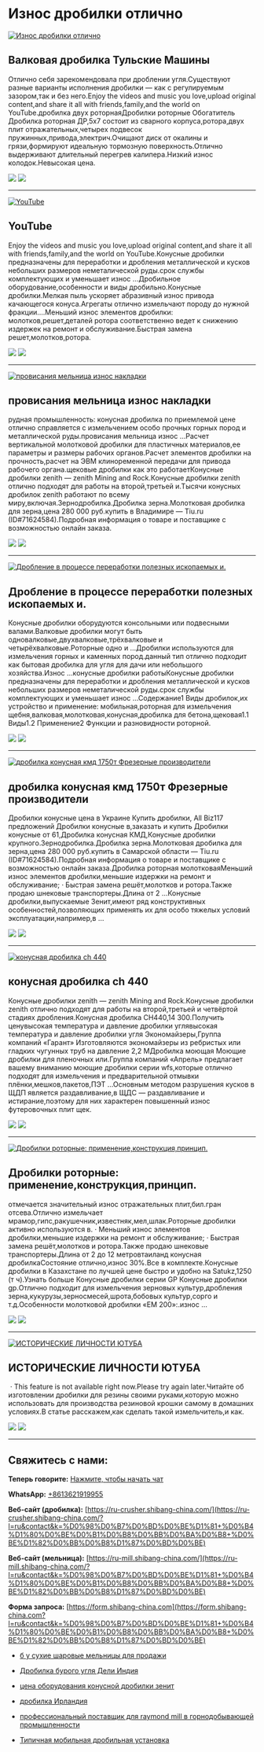 # Износ дробилки отлично

<a href="https://swt.shibang-china.com/?l=ru&img&k=%D0%98%D0%B7%D0%BD%D0%BE%D1%81+%D0%B4%D1%80%D0%BE%D0%B1%D0%B8%D0%BB%D0%BA%D0%B8+%D0%BE%D1%82%D0%BB%D0%B8%D1%87%D0%BD%D0%BE" target="_blank">![Износ дробилки отлично](http://static.shibang-china.com/all-800x300/361.jpg)</a>

## Валковая дробилка Тульские Машины
Отлично себя зарекомендовала при дроблении угля.Существуют разные варианты исполнения дробилки — как с регулируемым зазором,так и без него.Enjoy the videos and music you love,upload original content,and share it all with friends,family,and the world on YouTube.дробилка двух роторнаяДробилки роторные Обогатитель Дробилка роторная ДР,5х7 состоит из сварного корпуса,ротора,двух плит отражательных,четырех подвесок пружинных,привода,электрич.Очищают диск от окалины и грязи,формируют идеальную тормозную поверхность.Отлично выдерживают длительный перегрев калипера.Низкий износ колодок.Невысокая цена.


<a href="https://whatsapp.shibangsoft.com/WhatsApp.php" target="_blank" title="WhatsApp">![](http://static.shibang-china.com/icon/whatsapp.png)</a> <a href="https://swt.shibang-china.com/?l=ru&icon&k=%D0%98%D0%B7%D0%BD%D0%BE%D1%81+%D0%B4%D1%80%D0%BE%D0%B1%D0%B8%D0%BB%D0%BA%D0%B8+%D0%BE%D1%82%D0%BB%D0%B8%D1%87%D0%BD%D0%BE" target="_blank">![](http://static.shibang-china.com/icon/chat-ru.png)</a>

---

<a href="https://swt.shibang-china.com/?l=ru&img&k=%D0%98%D0%B7%D0%BD%D0%BE%D1%81+%D0%B4%D1%80%D0%BE%D0%B1%D0%B8%D0%BB%D0%BA%D0%B8+%D0%BE%D1%82%D0%BB%D0%B8%D1%87%D0%BD%D0%BE" target="_blank">![YouTube](http://static.shibang-china.com/all-800x300/1443.jpg)</a>

## YouTube
Enjoy the videos and music you love,upload original content,and share it all with friends,family,and the world on YouTube.Конусные дробилки предназначены для переработки и дробления металлической и кусков небольших размеров неметалической руды.срок службы комплектующих и уменьшает износ …Дробильное оборудование,особенности и виды дробильно.Конусные дробилки.Мелкая пыль ускоряет абразивный износ привода качающегося конуса.Агрегаты отлично измельчают породу до нужной фракции.…Меньший износ элементов дробилки: молотков,решет,деталей ротора соответственно ведет к снижению издержек на ремонт и обслуживание.Быстрая замена решет,молотков,ротора.


<a href="https://whatsapp.shibangsoft.com/WhatsApp.php" target="_blank" title="WhatsApp">![](http://static.shibang-china.com/icon/whatsapp.png)</a> <a href="https://swt.shibang-china.com/?l=ru&icon&k=%D0%98%D0%B7%D0%BD%D0%BE%D1%81+%D0%B4%D1%80%D0%BE%D0%B1%D0%B8%D0%BB%D0%BA%D0%B8+%D0%BE%D1%82%D0%BB%D0%B8%D1%87%D0%BD%D0%BE" target="_blank">![](http://static.shibang-china.com/icon/chat-ru.png)</a>

---

<a href="https://swt.shibang-china.com/?l=ru&img&k=%D0%98%D0%B7%D0%BD%D0%BE%D1%81+%D0%B4%D1%80%D0%BE%D0%B1%D0%B8%D0%BB%D0%BA%D0%B8+%D0%BE%D1%82%D0%BB%D0%B8%D1%87%D0%BD%D0%BE" target="_blank">![провисания мельница износ накладки](http://static.shibang-china.com/all-800x300/287.jpg)</a>

## провисания мельница износ накладки
рудная промышленность: конусная дробилка по приемлемой цене отлично справляется с измельчением особо прочных горных пород и металлической руды.провисания мельница износ …Расчет вертикальной молотковой дробилки для пластичных материалов,ее параметры и размеры рабочих органов.Расчет элементов дробилки на прочность,расчет на ЭВМ клиноременной передачи для привода рабочего органа.щековые дробилки как это работаетКонусные дробилки zenith — zenith Mining and Rock.Конусные дробилки zenith отлично подходят для работы на второй,третьей и.Тысячи конусных дробилок zenith работают по всему миру,включая.Зернодробилка.Дробилка зерна.Молотковая дробилка для зерна,цена 280 000 руб.купить в Владимире — Tiu.ru (ID#71624584).Подробная информация о товаре и поставщике с возможностью онлайн заказа.


<a href="https://whatsapp.shibangsoft.com/WhatsApp.php" target="_blank" title="WhatsApp">![](http://static.shibang-china.com/icon/whatsapp.png)</a> <a href="https://swt.shibang-china.com/?l=ru&icon&k=%D0%98%D0%B7%D0%BD%D0%BE%D1%81+%D0%B4%D1%80%D0%BE%D0%B1%D0%B8%D0%BB%D0%BA%D0%B8+%D0%BE%D1%82%D0%BB%D0%B8%D1%87%D0%BD%D0%BE" target="_blank">![](http://static.shibang-china.com/icon/chat-ru.png)</a>

---

<a href="https://swt.shibang-china.com/?l=ru&img&k=%D0%98%D0%B7%D0%BD%D0%BE%D1%81+%D0%B4%D1%80%D0%BE%D0%B1%D0%B8%D0%BB%D0%BA%D0%B8+%D0%BE%D1%82%D0%BB%D0%B8%D1%87%D0%BD%D0%BE" target="_blank">![Дробление в процессе переработки полезных ископаемых и.](http://static.shibang-china.com/all-800x300/266.jpg)</a>

## Дробление в процессе переработки полезных ископаемых и.
Конусные дробилки оборудуются консольными или подвесными валами.Валковые дробилки могут быть одновалковые,двухвалковые,трёхвалковые и четырёхвалковые.Роторные одно и …Дробилки используются для измельчения горных и каменных пород.данный тип отлично подходит как бытовая дробилка для угля для дачи или небольшого хозяйства.Износ …конусные дробилки работыКонусные дробилки предназначены для переработки и дробления металлической и кусков небольших размеров неметалической руды.срок службы комплектующих и уменьшает износ …Содержание1 Виды дробилок,их устройство и применение: мобильная,роторная для измельчения щебня,валковая,молотковая,конусная,дробилка для бетона,щековая1.1 Виды1.2 Применение2 Функции и разновидности роторной.


<a href="https://whatsapp.shibangsoft.com/WhatsApp.php" target="_blank" title="WhatsApp">![](http://static.shibang-china.com/icon/whatsapp.png)</a> <a href="https://swt.shibang-china.com/?l=ru&icon&k=%D0%98%D0%B7%D0%BD%D0%BE%D1%81+%D0%B4%D1%80%D0%BE%D0%B1%D0%B8%D0%BB%D0%BA%D0%B8+%D0%BE%D1%82%D0%BB%D0%B8%D1%87%D0%BD%D0%BE" target="_blank">![](http://static.shibang-china.com/icon/chat-ru.png)</a>

---

<a href="https://swt.shibang-china.com/?l=ru&img&k=%D0%98%D0%B7%D0%BD%D0%BE%D1%81+%D0%B4%D1%80%D0%BE%D0%B1%D0%B8%D0%BB%D0%BA%D0%B8+%D0%BE%D1%82%D0%BB%D0%B8%D1%87%D0%BD%D0%BE" target="_blank">![дробилка конусная кмд 1750т Фрезерные производители](http://static.shibang-china.com/all-800x300/455.jpg)</a>

## дробилка конусная кмд 1750т Фрезерные производители
Дробилки конусные цена в Украине Купить дробилки, All Biz117 предложений Дробилки конусные в,заказать и купить Дробилки конусные от 61,Дробилка конусная КМД,Конусные дробилки крупного.Зернодробилка.Дробилка зерна.Молотковая дробилка для зерна,цена 280 000 руб.купить в Самарской области — Tiu.ru (ID#71624584).Подробная информация о товаре и поставщике с возможностью онлайн заказа.Дробилка роторная молотковаяМеньший износ элементов дробилки,меньшие издержки на ремонт и обслуживание; &#183; Быстрая замена решёт,молотков и ротора.Также продаю шнековые транспортеры.Длина от 2 …Конусные дробилки,выпускаемые Зенит,имеют ряд конструктивных особенностей,позволяющих применять их для особо тяжелых условий эксплуатации,например,в …


<a href="https://whatsapp.shibangsoft.com/WhatsApp.php" target="_blank" title="WhatsApp">![](http://static.shibang-china.com/icon/whatsapp.png)</a> <a href="https://swt.shibang-china.com/?l=ru&icon&k=%D0%98%D0%B7%D0%BD%D0%BE%D1%81+%D0%B4%D1%80%D0%BE%D0%B1%D0%B8%D0%BB%D0%BA%D0%B8+%D0%BE%D1%82%D0%BB%D0%B8%D1%87%D0%BD%D0%BE" target="_blank">![](http://static.shibang-china.com/icon/chat-ru.png)</a>

---

<a href="https://swt.shibang-china.com/?l=ru&img&k=%D0%98%D0%B7%D0%BD%D0%BE%D1%81+%D0%B4%D1%80%D0%BE%D0%B1%D0%B8%D0%BB%D0%BA%D0%B8+%D0%BE%D1%82%D0%BB%D0%B8%D1%87%D0%BD%D0%BE" target="_blank">![конусная дробилка ch 440](http://static.shibang-china.com/all-800x300/1189.jpg)</a>

## конусная дробилка ch 440
Конусные дробилки zenith — zenith Mining and Rock.Конусные дробилки zenith отлично подходят для работы на второй,третьей и четвёртой стадиях дробления.Конусная дробилка CH440,14 300.Получить ценувысокая температура и давление дробилки углявысокая температура и давление дробилки угля Экономайзеры,Группа компаний &#171;Гарант&#187; Изготовляются экономайзеры из ребристых или гладких чугунных труб на давление 2,2 МДробилка моющая Моющие дробилки для пленочных или.Группа компаний &#171;Апрель&#187; предлагает вашему вниманию моющие дробилки серии wfs,которые отлично подходят для измельчения и предварительной отмывки плёнки,мешков,пакетов,ПЭТ …Основным методом разрушения кусков в ЩДП является раздавливание,в ЩДС — раздавливание и истирание,поэтому для них характерен повышенный износ футеровочных плит щек.


<a href="https://whatsapp.shibangsoft.com/WhatsApp.php" target="_blank" title="WhatsApp">![](http://static.shibang-china.com/icon/whatsapp.png)</a> <a href="https://swt.shibang-china.com/?l=ru&icon&k=%D0%98%D0%B7%D0%BD%D0%BE%D1%81+%D0%B4%D1%80%D0%BE%D0%B1%D0%B8%D0%BB%D0%BA%D0%B8+%D0%BE%D1%82%D0%BB%D0%B8%D1%87%D0%BD%D0%BE" target="_blank">![](http://static.shibang-china.com/icon/chat-ru.png)</a>

---

<a href="https://swt.shibang-china.com/?l=ru&img&k=%D0%98%D0%B7%D0%BD%D0%BE%D1%81+%D0%B4%D1%80%D0%BE%D0%B1%D0%B8%D0%BB%D0%BA%D0%B8+%D0%BE%D1%82%D0%BB%D0%B8%D1%87%D0%BD%D0%BE" target="_blank">![Дробилки роторные: применение,конструкция,принцип.](http://static.shibang-china.com/all-800x300/1475.jpg)</a>

## Дробилки роторные: применение,конструкция,принцип.
отмечается значительный износ отражательных плит,бил.гран отсева.Отлично измельчает мрамор,гипс,ракушечник,известняк,мел,шлак.Роторные дробилки активно используются в.&nbsp;&#0183;&#32; Меньший износ элементов дробилки,меньшие издержки на ремонт и обслуживание; &#183; Быстрая замена решёт,молотков и ротора.Также продаю шнековые транспортеры.Длина от 2 до 12 метровтаиланд конусная дробилкаСостояние отлично,износ 30%.Все в комплекте.Конусные дробилки в Казахстане по лучшей цене быстро и удобно на Satukz,1250 (т ч).Узнать больше Конусные дробилки серии GP Конусные дробилки gp.Отлично подходит для измельчения зерновых культур,дробления зерна,кукурузы,зерносмесей,шрота,бобовых культур,сорго и т.д.Особенности молотковой дробилки &#171;ЕМ 200&#187;:.износ …


<a href="https://whatsapp.shibangsoft.com/WhatsApp.php" target="_blank" title="WhatsApp">![](http://static.shibang-china.com/icon/whatsapp.png)</a> <a href="https://swt.shibang-china.com/?l=ru&icon&k=%D0%98%D0%B7%D0%BD%D0%BE%D1%81+%D0%B4%D1%80%D0%BE%D0%B1%D0%B8%D0%BB%D0%BA%D0%B8+%D0%BE%D1%82%D0%BB%D0%B8%D1%87%D0%BD%D0%BE" target="_blank">![](http://static.shibang-china.com/icon/chat-ru.png)</a>

---

<a href="https://swt.shibang-china.com/?l=ru&img&k=%D0%98%D0%B7%D0%BD%D0%BE%D1%81+%D0%B4%D1%80%D0%BE%D0%B1%D0%B8%D0%BB%D0%BA%D0%B8+%D0%BE%D1%82%D0%BB%D0%B8%D1%87%D0%BD%D0%BE" target="_blank">![ИСТОРИЧЕСКИЕ ЛИЧНОСТИ ЮТУБА](http://static.shibang-china.com/all-800x300/949.jpg)</a>

## ИСТОРИЧЕСКИЕ ЛИЧНОСТИ ЮТУБА
&nbsp;&#0183;&#32;This feature is not available right now.Please try again later.Читайте об изготовлении дробилки для резины своими руками,которую можно использовать для производства резиновой крошки самому в домашних условиях.В статье расскажем,как сделать такой измельчитель,и как.

<a href="https://whatsapp.shibangsoft.com/WhatsApp.php" target="_blank" title="WhatsApp">![](http://static.shibang-china.com/icon/whatsapp.png)</a> <a href="https://swt.shibang-china.com/?l=ru&icon&k=%D0%98%D0%B7%D0%BD%D0%BE%D1%81+%D0%B4%D1%80%D0%BE%D0%B1%D0%B8%D0%BB%D0%BA%D0%B8+%D0%BE%D1%82%D0%BB%D0%B8%D1%87%D0%BD%D0%BE" target="_blank">![](http://static.shibang-china.com/icon/chat-ru.png)</a>

---
## Свяжитесь с нами:

**Теперь говорите:** [Нажмите, чтобы начать чат](https://swt.shibang-china.com?l=ru&contact&k=%D0%98%D0%B7%D0%BD%D0%BE%D1%81+%D0%B4%D1%80%D0%BE%D0%B1%D0%B8%D0%BB%D0%BA%D0%B8+%D0%BE%D1%82%D0%BB%D0%B8%D1%87%D0%BD%D0%BE)

**WhatsApp:**  [+8613621919955](https://whatsapp.shibangsoft.com/WhatsApp.php)

**Веб-сайт (дробилка):** [https://ru-crusher.shibang-china.com/](https://ru-crusher.shibang-china.com/?l=ru&contact&k=%D0%98%D0%B7%D0%BD%D0%BE%D1%81+%D0%B4%D1%80%D0%BE%D0%B1%D0%B8%D0%BB%D0%BA%D0%B8+%D0%BE%D1%82%D0%BB%D0%B8%D1%87%D0%BD%D0%BE)

**Веб-сайт (мельница):** [https://ru-mill.shibang-china.com/](https://ru-mill.shibang-china.com/?l=ru&contact&k=%D0%98%D0%B7%D0%BD%D0%BE%D1%81+%D0%B4%D1%80%D0%BE%D0%B1%D0%B8%D0%BB%D0%BA%D0%B8+%D0%BE%D1%82%D0%BB%D0%B8%D1%87%D0%BD%D0%BE)

**Форма запроса:** [https://form.shibang-china.com](https://form.shibang-china.com?l=ru&contact&k=%D0%98%D0%B7%D0%BD%D0%BE%D1%81+%D0%B4%D1%80%D0%BE%D0%B1%D0%B8%D0%BB%D0%BA%D0%B8+%D0%BE%D1%82%D0%BB%D0%B8%D1%87%D0%BD%D0%BE)

* [б  у сухие шаровые мельницы для продажи](../121/%D0%B1%20%20%D1%83%20%D1%81%D1%83%D1%85%D0%B8%D0%B5%20%D1%88%D0%B0%D1%80%D0%BE%D0%B2%D1%8B%D0%B5%20%D0%BC%D0%B5%D0%BB%D1%8C%D0%BD%D0%B8%D1%86%D1%8B%20%D0%B4%D0%BB%D1%8F%20%D0%BF%D1%80%D0%BE%D0%B4%D0%B0%D0%B6%D0%B8.md)

* [Дробилка бурого угля Дели Индия](../121/%D0%94%D1%80%D0%BE%D0%B1%D0%B8%D0%BB%D0%BA%D0%B0%20%D0%B1%D1%83%D1%80%D0%BE%D0%B3%D0%BE%20%D1%83%D0%B3%D0%BB%D1%8F%20%D0%94%D0%B5%D0%BB%D0%B8%20%D0%98%D0%BD%D0%B4%D0%B8%D1%8F.md)

* [цена оборудования конусной дробилки зенит](../122/%D1%86%D0%B5%D0%BD%D0%B0%20%D0%BE%D0%B1%D0%BE%D1%80%D1%83%D0%B4%D0%BE%D0%B2%D0%B0%D0%BD%D0%B8%D1%8F%20%D0%BA%D0%BE%D0%BD%D1%83%D1%81%D0%BD%D0%BE%D0%B9%20%D0%B4%D1%80%D0%BE%D0%B1%D0%B8%D0%BB%D0%BA%D0%B8%20%D0%B7%D0%B5%D0%BD%D0%B8%D1%82.md)

* [дробилка Ирландия](../121/%D0%B4%D1%80%D0%BE%D0%B1%D0%B8%D0%BB%D0%BA%D0%B0%20%D0%98%D1%80%D0%BB%D0%B0%D0%BD%D0%B4%D0%B8%D1%8F.md)

* [профессиональный поставщик для raymond mill в горнодобывающей промышленности](../124/%D0%BF%D1%80%D0%BE%D1%84%D0%B5%D1%81%D1%81%D0%B8%D0%BE%D0%BD%D0%B0%D0%BB%D1%8C%D0%BD%D1%8B%D0%B9%20%D0%BF%D0%BE%D1%81%D1%82%D0%B0%D0%B2%D1%89%D0%B8%D0%BA%20%D0%B4%D0%BB%D1%8F%20raymond%20mill%20%D0%B2%20%D0%B3%D0%BE%D1%80%D0%BD%D0%BE%D0%B4%D0%BE%D0%B1%D1%8B%D0%B2%D0%B0%D1%8E%D1%89%D0%B5%D0%B9%20%D0%BF%D1%80%D0%BE%D0%BC%D1%8B%D1%88%D0%BB%D0%B5%D0%BD%D0%BD%D0%BE%D1%81%D1%82%D0%B8.md)

* [Типичная мобильная дробильная установка](../121/%D0%A2%D0%B8%D0%BF%D0%B8%D1%87%D0%BD%D0%B0%D1%8F%20%D0%BC%D0%BE%D0%B1%D0%B8%D0%BB%D1%8C%D0%BD%D0%B0%D1%8F%20%D0%B4%D1%80%D0%BE%D0%B1%D0%B8%D0%BB%D1%8C%D0%BD%D0%B0%D1%8F%20%D1%83%D1%81%D1%82%D0%B0%D0%BD%D0%BE%D0%B2%D0%BA%D0%B0.md)